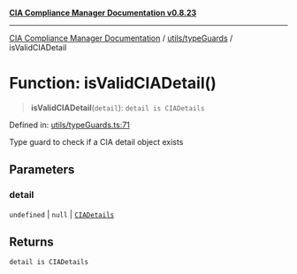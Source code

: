 [**CIA Compliance Manager Documentation v0.8.23**](../../../README.md)

***

[CIA Compliance Manager Documentation](../../../modules.md) / [utils/typeGuards](../README.md) / isValidCIADetail

# Function: isValidCIADetail()

> **isValidCIADetail**(`detail`): `detail is CIADetails`

Defined in: [utils/typeGuards.ts:71](https://github.com/Hack23/cia-compliance-manager/blob/55488ba3ac0003e4435eb3634b6ab6e9b8b05a9b/src/utils/typeGuards.ts#L71)

Type guard to check if a CIA detail object exists

## Parameters

### detail

`undefined` | `null` | [`CIADetails`](../../../types/interfaces/CIADetails.md)

## Returns

`detail is CIADetails`
